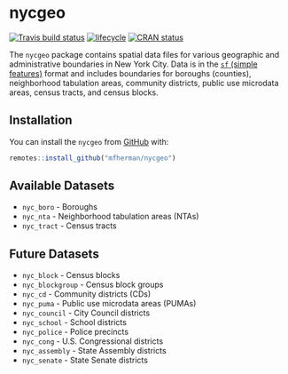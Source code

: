 # nycgeo

[![Travis build status](https://travis-ci.org/mfherman/nycgeo.svg?branch=master)](https://travis-ci.org/mfherman/nycgeo)
[![lifecycle](https://img.shields.io/badge/lifecycle-experimental-orange.svg)](https://www.tidyverse.org/lifecycle/#experimental)
[![CRAN status](https://www.r-pkg.org/badges/version/nycgeo)](https://cran.r-project.org/package=nycgeo)
  
The `nycgeo` package contains spatial data files for various geographic and administrative boundaries in New York City. Data is in the [`sf` (simple features)](https://r-spatial.github.io/sf/) format and includes boundaries for boroughs (counties), neighborhood tabulation areas, community districts, public use microdata areas, census tracts, and census blocks.

## Installation

You can install the `nycgeo` from [GitHub](https://https://github.com/mfherman/nycgeo) with:

``` r
remotes::install_github("mfherman/nycgeo")
```

## Available Datasets

* `nyc_boro` - Boroughs
* `nyc_nta` - Neighborhood tabulation areas (NTAs)
* `nyc_tract` - Census tracts

## Future Datasets

* `nyc_block` - Census blocks
* `nyc_blockgroup` - Census block groups
* `nyc_cd` - Community districts (CDs)
* `nyc_puma` - Public use microdata areas (PUMAs)
* `nyc_council` - City Council districts
* `nyc_school` - School districts
* `nyc_police` - Police precincts
* `nyc_cong` - U.S. Congressional districts
* `nyc_assembly` - State Assembly districts
* `nyc_senate` - State Senate districts